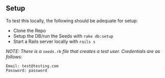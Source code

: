 ## Setup

To test this locally, the following should be adequate for setup:

* Clone the Repo
* Setup the DB/run the Seeds with `rake db:setup`
* Start a Rails server locally with `rails s`

_NOTE: There is a `seeds.rb` file that creates a test user. Credentials are as follows:_

    Email: test@testing.com
    Password: password